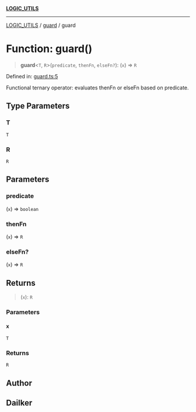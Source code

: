 [**LOGIC_UTILS**](../../README.md)

***

[LOGIC_UTILS](../../README.md) / [guard](../README.md) / guard

# Function: guard()

> **guard**\<`T`, `R`\>(`predicate`, `thenFn`, `elseFn?`): (`x`) => `R`

Defined in: [guard.ts:5](https://github.com/dailker/everyutil-js/blob/b3e269da55b7d96c15eb37e98c5c4f6b94f05f6f/src/logic/guard.ts#L5)

Functional ternary operator: evaluates thenFn or elseFn based on predicate.

## Type Parameters

### T

`T`

### R

`R`

## Parameters

### predicate

(`x`) => `boolean`

### thenFn

(`x`) => `R`

### elseFn?

(`x`) => `R`

## Returns

> (`x`): `R`

### Parameters

#### x

`T`

### Returns

`R`

## Author

## Dailker

